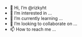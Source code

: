 - 👋 Hi, I’m @rizkyht
- 👀 I’m interested in ...
- 🌱 I’m currently learning ...
- 💞️ I’m looking to collaborate on ...
- 📫 How to reach me ...

<!---
rizkyht/rizkyht is a ✨ special ✨ repository because its `README.md` (this file) appears on your GitHub profile.
You can click the Preview link to take a look at your changes.
--->
